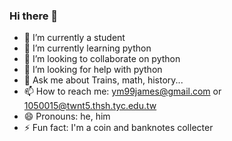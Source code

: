 ### Hi there 👋
- 🔭 I’m currently a student
- 🌱 I’m currently learning python
- 👯 I’m looking to collaborate on python
- 🤔 I’m looking for help with python
- 💬 Ask me about Trains, math, history...
- 📫 How to reach me: ym99james@gmail.com or 1050015@twnt5.thsh.tyc.edu.tw
- 😄 Pronouns: he, him
- ⚡ Fun fact: I'm a coin and banknotes collecter
